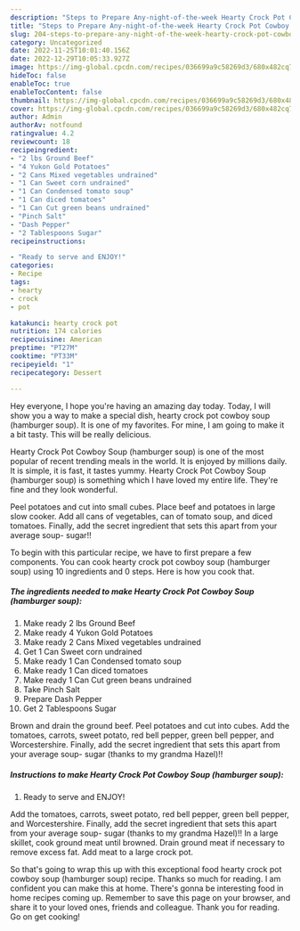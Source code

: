 ```yaml
---
description: "Steps to Prepare Any-night-of-the-week Hearty Crock Pot Cowboy Soup (hamburger soup)"
title: "Steps to Prepare Any-night-of-the-week Hearty Crock Pot Cowboy Soup (hamburger soup)"
slug: 204-steps-to-prepare-any-night-of-the-week-hearty-crock-pot-cowboy-soup-hamburger-soup
category: Uncategorized
date: 2022-11-25T10:01:40.156Z
date: 2022-12-29T10:05:33.927Z
image: https://img-global.cpcdn.com/recipes/036699a9c58269d3/680x482cq70/hearty-crock-pot-cowboy-soup-hamburger-soup-recipe-main-photo.jpg
hideToc: false
enableToc: true
enableTocContent: false
thumbnail: https://img-global.cpcdn.com/recipes/036699a9c58269d3/680x482cq70/hearty-crock-pot-cowboy-soup-hamburger-soup-recipe-main-photo.jpg
cover: https://img-global.cpcdn.com/recipes/036699a9c58269d3/680x482cq70/hearty-crock-pot-cowboy-soup-hamburger-soup-recipe-main-photo.jpg
author: Admin
authorAv: notfound
ratingvalue: 4.2
reviewcount: 18
recipeingredient:
- "2 lbs Ground Beef"
- "4 Yukon Gold Potatoes"
- "2 Cans Mixed vegetables undrained"
- "1 Can Sweet corn undrained"
- "1 Can Condensed tomato soup"
- "1 Can diced tomatoes"
- "1 Can Cut green beans undrained"
- "Pinch Salt"
- "Dash Pepper"
- "2 Tablespoons Sugar"
recipeinstructions:

- "Ready to serve and ENJOY!"
categories:
- Recipe
tags:
- hearty
- crock
- pot

katakunci: hearty crock pot 
nutrition: 174 calories
recipecuisine: American
preptime: "PT27M"
cooktime: "PT33M"
recipeyield: "1"
recipecategory: Dessert

---
```



Hey everyone, I hope you're having an amazing day today. Today, I will show you a way to make a special dish, hearty crock pot cowboy soup (hamburger soup). It is one of my favorites. For mine, I am going to make it a bit tasty. This will be really delicious.

Hearty Crock Pot Cowboy Soup (hamburger soup) is one of the most popular of recent trending meals in the world. It is enjoyed by millions daily. It is simple, it is fast, it tastes yummy. Hearty Crock Pot Cowboy Soup (hamburger soup) is something which I have loved my entire life. They're fine and they look wonderful.

Peel potatoes and cut into small cubes. Place beef and potatoes in large slow cooker. Add all cans of vegetables, can of tomato soup, and diced tomatoes. Finally, add the secret ingredient that sets this apart from your average soup- sugar!!


To begin with this particular recipe, we have to first prepare a few components. You can cook hearty crock pot cowboy soup (hamburger soup) using 10 ingredients and 0 steps. Here is how you cook that.

<!--inarticleads1-->

##### The ingredients needed to make Hearty Crock Pot Cowboy Soup (hamburger soup):

1. Make ready 2 lbs Ground Beef
1. Make ready 4 Yukon Gold Potatoes
1. Make ready 2 Cans Mixed vegetables undrained
1. Get 1 Can Sweet corn undrained
1. Make ready 1 Can Condensed tomato soup
1. Make ready 1 Can diced tomatoes
1. Make ready 1 Can Cut green beans undrained
1. Take Pinch Salt
1. Prepare Dash Pepper
1. Get 2 Tablespoons Sugar


Brown and drain the ground beef. Peel potatoes and cut into cubes. Add the tomatoes, carrots, sweet potato, red bell pepper, green bell pepper, and Worcestershire. Finally, add the secret ingredient that sets this apart from your average soup- sugar (thanks to my grandma Hazel)!! 

<!--inarticleads2-->

##### Instructions to make Hearty Crock Pot Cowboy Soup (hamburger soup):


1. Ready to serve and ENJOY!

Add the tomatoes, carrots, sweet potato, red bell pepper, green bell pepper, and Worcestershire. Finally, add the secret ingredient that sets this apart from your average soup- sugar (thanks to my grandma Hazel)!! In a large skillet, cook ground meat until browned. Drain ground meat if necessary to remove excess fat. Add meat to a large crock pot. 

So that's going to wrap this up with this exceptional food hearty crock pot cowboy soup (hamburger soup) recipe. Thanks so much for reading. I am confident you can make this at home. There's gonna be interesting food in home recipes coming up. Remember to save this page on your browser, and share it to your loved ones, friends and colleague. Thank you for reading. Go on get cooking!
